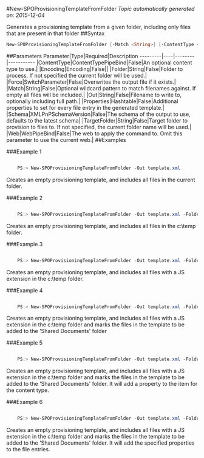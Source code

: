 #New-SPOProvisioningTemplateFromFolder
*Topic automatically generated on: 2015-12-04*

Generates a provisioning template from a given folder, including only files that are present in that folder
##Syntax
```powershell
New-SPOProvisioningTemplateFromFolder [-Match <String>] [-ContentType <ContentTypePipeBind>] [-Properties <Hashtable>] [-Force [<SwitchParameter>]] [-Encoding <Encoding>] [-Web <WebPipeBind>] [-Out <String>] [-Folder <String>] [-TargetFolder <String>] [-Schema <XMLPnPSchemaVersion>]
```


##Parameters
Parameter|Type|Required|Description
---------|----|--------|-----------
|ContentType|ContentTypePipeBind|False|An optional content type to use.|
|Encoding|Encoding|False||
|Folder|String|False|Folder to process. If not specified the current folder will be used.|
|Force|SwitchParameter|False|Overwrites the output file if it exists.|
|Match|String|False|Optional wildcard pattern to match filenames against. If empty all files will be included.|
|Out|String|False|Filename to write to, optionally including full path.|
|Properties|Hashtable|False|Additional properties to set for every file entry in the generated template.|
|Schema|XMLPnPSchemaVersion|False|The schema of the output to use, defaults to the latest schema|
|TargetFolder|String|False|Target folder to provision to files to. If not specified, the current folder name will be used.|
|Web|WebPipeBind|False|The web to apply the command to. Omit this parameter to use the current web.|
##Examples

###Example 1
```powershell

    PS:> New-SPOProvisioningTemplateFromFolder -Out template.xml

```
Creates an empty provisioning template, and includes all files in the current folder.

###Example 2
```powershell

    PS:> New-SPOProvisioningTemplateFromFolder -Out template.xml -Folder c:\temp

```
Creates an empty provisioning template, and includes all files in the c:\temp folder.

###Example 3
```powershell

    PS:> New-SPOProvisioningTemplateFromFolder -Out template.xml -Folder c:\temp -Match *.js

```
Creates an empty provisioning template, and includes all files with a JS extension in the c:\temp folder.

###Example 4
```powershell

    PS:> New-SPOProvisioningTemplateFromFolder -Out template.xml -Folder c:\temp -Match *.js -TargetFolder "Shared Documents"
```
Creates an empty provisioning template, and includes all files with a JS extension in the c:\temp folder and marks the files in the template to be added to the 'Shared Documents' folder

###Example 5
```powershell

    PS:> New-SPOProvisioningTemplateFromFolder -Out template.xml -Folder c:\temp -Match *.js -TargetFolder "Shared Documents" -ContentType "Test Content Type"
```
Creates an empty provisioning template, and includes all files with a JS extension in the c:\temp folder and marks the files in the template to be added to the 'Shared Documents' folder. It will add a property to the item for the content type.

###Example 6
```powershell

    PS:> New-SPOProvisioningTemplateFromFolder -Out template.xml -Folder c:\temp -Match *.js -TargetFolder "Shared Documents" -Properties @{"Title" = "Test Title"; "Category"="Test Category"}
```
Creates an empty provisioning template, and includes all files with a JS extension in the c:\temp folder and marks the files in the template to be added to the 'Shared Documents' folder. It will add the specified properties to the file entries.
